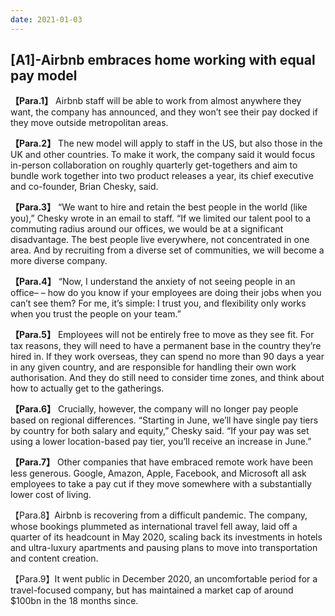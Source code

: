 ```yaml
---
date: 2021-01-03
---
```


## [A1]-Airbnb embraces home working with equal pay model

**【Para.1】** Airbnb staff will be able to work from almost anywhere they want, the company has announced, and they won’t see their pay docked if they move outside metropolitan areas.



**【Para.2】** The new model will apply to staff in the US, but also those in the UK and other countries. To make it work, the company said it would focus in-person collaboration on roughly quarterly get-togethers and aim to bundle work together into two product releases a year, its chief executive and co-founder, Brian Chesky, said.



**【Para.3】** “We want to hire and retain the best people in the world (like you),” Chesky wrote in an email to staff. “If we limited our talent pool to a commuting radius around our offices, we would be at a significant disadvantage. The best people live everywhere, not concentrated in one area. And by recruiting from a diverse set of communities, we will become a more diverse company.



**【Para.4】** “Now, I understand the anxiety of not seeing people in an office– – how do you know if your employees are doing their jobs when you can’t see them? For me, it’s simple: I trust you, and flexibility only works when you trust the people on your team.”



**【Para.5】** Employees will not be entirely free to move as they see fit. For tax reasons, they will need to have a permanent base in the country they’re hired in. If they work overseas, they can spend no more than 90 days a year in any given country, and are responsible for handling their own work authorisation. And they do still need to consider time zones, and think about how to actually get to the gatherings.



**【Para.6】** Crucially, however, the company will no longer pay people based on regional differences. “Starting in June, we’ll have single pay tiers by country for both salary and equity,” Chesky said. “If your pay was set using a lower location-based pay tier, you’ll receive an increase in June.”



**【Para.7】** Other companies that have embraced remote work have been less generous. Google, Amazon, Apple, Facebook, and Microsoft all ask employees to take a pay cut if they move somewhere with a substantially lower cost of living.



【Para.8】Airbnb is recovering from a difficult pandemic. The company, whose bookings plummeted as international travel fell away, laid off a quarter of its headcount in May 2020, scaling back its investments in hotels and ultra-luxury apartments and pausing plans to move into transportation and content creation.



【Para.9】It went public in December 2020, an uncomfortable period for a travel-focused company, but has maintained a market cap of around $100bn in the 18 months since.
